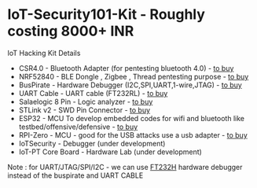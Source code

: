 # IoT-Security101-Kit - Roughly costing 8000+ INR
IoT Hacking Kit Details

  - CSR4.0            - Bluetooth Adapter (for pentesting bluetooth 4.0) - [to buy](https://www.amazon.in/PRODUCTS-Bluetooth-Receiver-Wireless-Transmitter/dp/B07MLXDBKQ)
  - NRF52840          - BLE Dongle , Zigbee , Thread pentesting purpose  - [to buy](https://in.element14.com/nordic-semiconductor/nrf52840-dongle/bluetooth-module-v5-2mbps/dp/2902521)
  - BusPirate         - Hardware Debugger (I2C,SPI,UART,1-wire,JTAG)    - [to buy](https://www.evelta.com/bus-pirate-v4-seeed-studio/)
  - UART Cable        - UART cable (FT232RL)  - [to buy](https://robu.in/product/pl2303hxd-6pin-usb-ttl-rs232-convert-serial-cable/)
  - Salaelogic 8 Pin  - Logic analyzer  - [to buy](https://robu.in/product/usb-logic-analyze-24m-8ch-mcu-arm-fpga-dsp-debug-tool/?gclid=CjwKCAjwhYOFBhBkEiwASF3KGfyojEO8Pb5ogq8MFnWoS1htjbN0H3UpZldftvcN6OIJCab5uGQVEhoCftgQAvD_BwE)
  - STLink v2         - SWD Pin Connector  - [to buy](https://robu.in/product/st-link-v2-programmer-for-stm8-and-stm32/?gclid=CjwKCAjwhYOFBhBkEiwASF3KGWSaRoNJG2bJ5CyvNi9agG-fAbxbIToK_a9iFSu4V41VbAR_XqVwgBoCRnIQAvD_BwE)
  - ESP32             - MCU To develop embedded codes for wifi and bluetooth like testbed/offensive/defensive - [to buy](https://robu.in/product/esp-wroom-32-wifi-bluetooth-networking-smart-component-development-board/)
  - RPI-Zero          - MCU - good for the USB attacks use a usb adapter - [to buy](https://robu.in/product/raspberry-pi-zero-v1-3-development-board/?gclid=CjwKCAjwhYOFBhBkEiwASF3KGeoh87FNWQyK8M8Rr22H9PiFw_Db-3PGqgrDchwoNZyX1HVOWnmMqhoCRPcQAvD_BwE)
  - IoTSecurity       - Debugger (under development)
  - IoT-PT Core Board    - Hardware Lab (under development)


Note : for UART/JTAG/SPI/I2C  - we can use [FT232H](https://thinkrobotics.in/products/cjmcu-ft232h-usb-2-0-to-jtag-uart-fifo-interface-board-module?variant=39334390759510&currency=INR&utm_medium=product_sync&utm_source=google&utm_content=sag_organic&utm_campaign=sag_organic&gclid=CjwKCAjwhYOFBhBkEiwASF3KGTxbFNjvJopA79EVH83YVcyBgJPBX8BRDIG6PQqalA8KmwG-ad6WbhoCzqIQAvD_BwE) hardware debugger instead of the buspirate and UART CABLE
